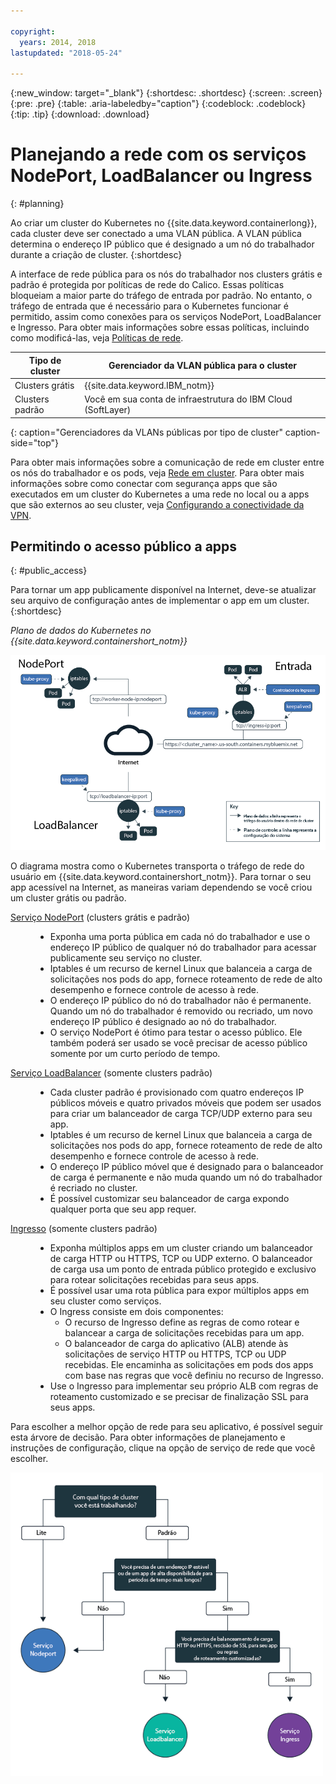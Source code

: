 ```yaml
---

copyright:
  years: 2014, 2018
lastupdated: "2018-05-24"

---
```


{:new_window: target="_blank"}
{:shortdesc: .shortdesc}
{:screen: .screen}
{:pre: .pre}
{:table: .aria-labeledby="caption"}
{:codeblock: .codeblock}
{:tip: .tip}
{:download: .download}



# Planejando a rede com os serviços NodePort, LoadBalancer ou Ingress
{: #planning}

Ao criar um cluster do Kubernetes no {{site.data.keyword.containerlong}}, cada cluster deve ser conectado a uma VLAN pública. A VLAN pública
determina o endereço IP público que é designado a um nó do trabalhador durante a criação de cluster.
{:shortdesc}

A interface de rede pública para os nós do trabalhador nos clusters grátis e padrão é protegida por políticas de rede do Calico. Essas políticas bloqueiam a maior parte do tráfego de entrada por padrão. No entanto, o tráfego de entrada que é necessário para o Kubernetes funcionar é permitido, assim como conexões para os serviços NodePort, LoadBalancer e Ingresso. Para obter mais informações sobre essas políticas, incluindo como modificá-las, veja [Políticas de rede](cs_network_policy.html#network_policies).

|Tipo de cluster|Gerenciador da VLAN pública para o cluster|
|------------|------------------------------------------|
|Clusters grátis|{{site.data.keyword.IBM_notm}}|
|Clusters padrão|Você em sua conta de infraestrutura do IBM Cloud (SoftLayer)|
{: caption="Gerenciadores da VLANs públicas por tipo de cluster" caption-side="top"}

Para obter mais informações sobre a comunicação de rede em cluster entre os nós do trabalhador e os pods, veja [Rede em cluster](cs_secure.html#in_cluster_network). Para obter mais informações sobre como conectar com segurança apps que são executados em um cluster do Kubernetes a uma rede no local ou a apps que são externos ao seu cluster, veja [Configurando a conectividade da VPN](cs_vpn.html).

## Permitindo o acesso público a apps
{: #public_access}

Para tornar um app publicamente disponível na Internet, deve-se atualizar seu arquivo de configuração antes de implementar o app em um cluster.
{:shortdesc}

*Plano de dados do Kubernetes no {{site.data.keyword.containershort_notm}}*

![{{site.data.keyword.containerlong_notm}} Arquitetura do Kubernetes](images/networking.png)

O diagrama mostra como o Kubernetes transporta o tráfego de rede do usuário em {{site.data.keyword.containershort_notm}}. Para tornar o seu app acessível na Internet, as maneiras variam dependendo se você criou um cluster grátis ou padrão.

<dl>
<dt><a href="cs_nodeport.html#planning" target="_blank">Serviço NodePort</a> (clusters grátis e padrão)</dt>
<dd>
 <ul>
  <li>Exponha uma porta pública em cada nó do trabalhador e use o endereço IP público de qualquer nó do trabalhador para acessar publicamente seu serviço no cluster.</li>
  <li>Iptables é um recurso de kernel Linux que balanceia a carga de solicitações nos pods do app, fornece roteamento de rede de alto desempenho e fornece controle de acesso à rede.</li>
  <li>O endereço IP público do nó do trabalhador não é permanente. Quando um nó do trabalhador é removido ou recriado, um novo endereço IP público é designado ao
nó do trabalhador.</li>
  <li>O serviço NodePort é ótimo para testar o acesso público. Ele também poderá ser usado se você precisar de acesso público somente por um curto período de tempo.</li>
 </ul>
</dd>
<dt><a href="cs_loadbalancer.html#planning" target="_blank">Serviço LoadBalancer</a> (somente clusters padrão)</dt>
<dd>
 <ul>
  <li>Cada cluster padrão é provisionado com quatro endereços IP públicos móveis e quatro privados móveis que podem ser usados para criar um balanceador de carga TCP/UDP externo para seu app.</li>
  <li>Iptables é um recurso de kernel Linux que balanceia a carga de solicitações nos pods do app, fornece roteamento de rede de alto desempenho e fornece controle de acesso à rede.</li>
  <li>O endereço IP público móvel que é designado para o balanceador de carga é permanente e não muda quando um nó do trabalhador é recriado no cluster.</li>
  <li>É possível customizar seu balanceador de carga expondo qualquer porta que seu app requer.</li></ul>
</dd>
<dt><a href="cs_ingress.html#planning" target="_blank">Ingresso</a> (somente clusters padrão)</dt>
<dd>
 <ul>
  <li>Exponha múltiplos apps em um cluster criando um balanceador de carga HTTP ou HTTPS, TCP ou UDP externo. O balanceador de carga usa um ponto de entrada público protegido e exclusivo para rotear solicitações recebidas para seus apps.</li>
  <li>É possível usar uma rota pública para expor múltiplos apps em seu cluster como serviços.</li>
  <li>O Ingress consiste em dois componentes:
   <ul>
    <li>O recurso de Ingresso define as regras de como rotear e balancear a carga de solicitações recebidas para um app.</li>
    <li>O balanceador de carga do aplicativo (ALB) atende às solicitações de serviço HTTP ou HTTPS, TCP ou UDP recebidas. Ele encaminha as solicitações em pods dos apps com base nas regras que você definiu no recurso de Ingresso.</li>
   </ul>
  <li>Use o Ingresso para implementar seu próprio ALB com regras de roteamento customizado e se precisar de finalização SSL para seus apps.</li>
 </ul>
</dd></dl>

Para escolher a melhor opção de rede para seu aplicativo, é possível seguir esta árvore de decisão. Para obter informações de planejamento e instruções de configuração, clique na opção de serviço de rede que você escolher.

<img usemap="#networking_map" border="0" class="image" src="images/networkingdt.png" width="500px" alt="Esta imagem orienta na escolha da melhor opção de rede para seu aplicativo. Se esta imagem não estiver sendo exibida, a informação ainda poderá ser encontrada na documentação." style="width:500px;" />
<map name="networking_map" id="networking_map">
<area href="/docs/containers/cs_nodeport.html" alt="Serviço Nodeport" shape="circle" coords="52, 283, 45"/>
<area href="/docs/containers/cs_loadbalancer.html" alt="Serviço LoadBalancer" shape="circle" coords="247, 419, 44"/>
<area href="/docs/containers/cs_ingress.html" alt="Serviço Ingress" shape="circle" coords="445, 420, 45"/>
</map>

